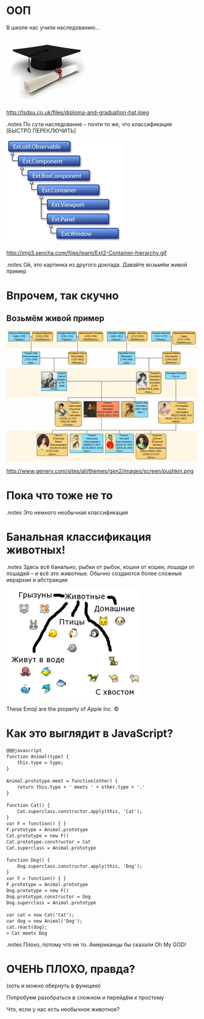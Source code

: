 <!SLIDE subsection transition=uncover>

# ООП #

<!SLIDE transition=uncover>

В школе нас учили наследованию...

![Университетская шапка](university-hat.png)

<span class="legal-copy">http://tsdsu.co.uk/files/diploma-and-graduation-hat.jpeg</span>

<!SLIDE transition=uncover>

.notes По сути наследование – почти то же, что классификация [БЫСТРО ПЕРЕКЛЮЧИТЬ]

![Дерево наследования компонентов](oop-components-tree.png)

<span class="legal-copy">http://img3.sencha.com/files/learn/Ext2-Container-hierarchy.gif</span>

<!SLIDE transition=uncover>

.notes Ой, это картинка из другого доклада. Давайте возьмём живой пример

# Впрочем, так скучно #

## Возьмём живой пример ##

<!SLIDE transition=uncover>

![Генеалогическое древо Пушкиных](pushkin-geneology.png)

<span class="legal-copy">http://www.genery.com/sites/all/themes/gen2/images/screen/pushkin.png</span>

<!SLIDE transition=uncover>

# Пока что тоже не то #

<!SLIDE transition=uncover>

.notes Это немного необычная классификация

# Банальная классификация животных! #

.notes Здесь всё банально, рыбки от рыбок, кошки от кошек, лошади от лошадей – и всё это животные. Обычно создаются более сложные иерархии и абстракции

![Дерево наследования животных](oop-animals-tree.png)

<span class="legal-copy">These Emoji are the property of Apple Inc. ©</a>

<!SLIDE transition=uncover>

# Как это выглядит в JavaScript? #

    @@@javascript
    function Animal(type) {
        this.type = type;
	}

    Animal.prototype.meet = function(other) {
        return this.type + ' meets ' + other.type + '.' 
    }

    function Cat() {
    	Cat.superclass.constructor.apply(this, 'Cat');
    }
    var F = function() { }
    F.prototype = Animal.prototype
    Cat.prototype = new F()
    Cat.prototype.constructor = Cat
    Cat.superclass = Animal.prototype

    function Dog() {
    	Dog.superclass.constructor.apply(this, 'Dog');
    }
    var F = function() { }
    F.prototype = Animal.prototype
    Dog.prototype = new F()
    Dog.prototype.constructor = Dog
    Dog.superclass = Animal.prototype

    var cat = new Cat('Cat');
    var dog = new Animal('Dog');
    cat.react(dog);
    > Cat meets Dog

<!SLIDE transition=uncover>

.notes Плохо, потому что не то. Американцы бы сказали Oh My GOD!

# ОЧЕНЬ ПЛОХО, правда? #

(хоть и можно обернуть в функцию)

<!SLIDE transition=uncover>

Попробуем разобраться в сложном и перейдём к простому

<!SLIDE transition=uncover>

Что, если у нас есть необычное животное?